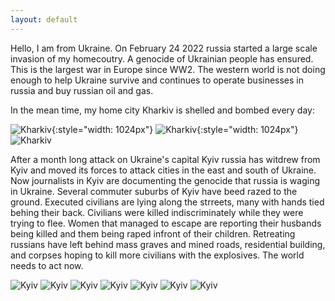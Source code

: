 ```yaml
---
layout: default
---
```


Hello, I am from Ukraine. On February 24 2022 russia started a large scale invasion of my homecoutry. A genocide of Ukrainian people has ensured. This is the largest war in Europe since WW2. The western world is not doing enough to help Ukraine survive and continues to operate businesses in russia and buy russian oil and gas.

In the mean time, my home city Kharkiv is shelled and bombed every day:

![Kharkiv](/images/kharkiv1.jpg){:style="width: 1024px"}
![Kharkiv](/images/kharkiv3.jpg){:style="width: 1024px"}
![Kharkiv](/images/london-kharkiv.jpg)

After a month long attack on Ukraine's capital Kyiv russia has witdrew from Kyiv and moved its forces to attack cities in the east and south of Ukraine. Now journalists in Kyiv are documenting the genocide that russia is waging in Ukraine. Several commuter suburbs of Kyiv have beed razed to the ground. Executed civilians are lying along the strreets, many with hands tied behing their back. Civilians were killed indiscriminately while they were trying to flee. Women that managed to escape are reporting their husbands being killed and them being raped infront of their children. Retreating russians have left behind mass graves and mined roads, residential building, and corpses hoping to kill more civilians with the explosives. The world needs to act now.

![Kyiv](/images/kyiv-sub1.jpg)
![Kyiv](/images/kyiv-sub2.jpg)
![Kyiv](/images/kyiv-sub3.jpg)
![Kyiv](/images/kyiv-sub4.jpg)
![Kyiv](/images/kyiv-sub5.jpg)
![Kyiv](/images/kyiv-sub6.jpg)
![Kyiv](/images/kyiv-sub7.jpg)

